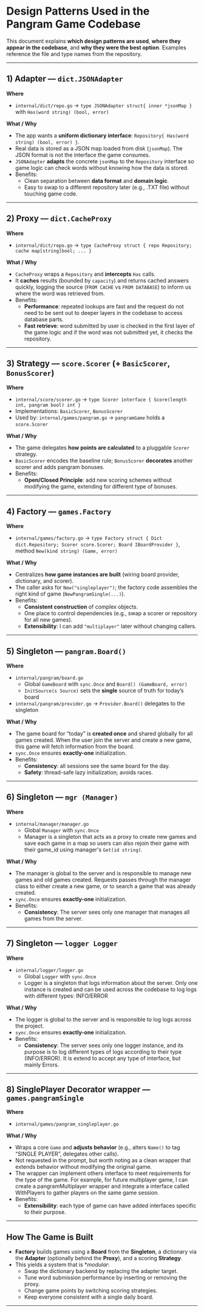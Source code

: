 # Design Patterns Used in the Pangram Game Codebase

This document explains **which design patterns are used**, **where they appear in the codebase**, and **why they were the best option**. Examples reference the file and type names from the repository.

---

## 1) Adapter — `dict.JSONAdapter`

**Where**

- `internal/dict/repo.go` → `type JSONAdapter struct{ inner *jsonMap }` with `Has(word string) (bool, error)`

**What / Why**

- The app wants a **uniform dictionary interface**: `Repository{ Has(word string) (bool, error) }`.
- Real data is stored as a JSON map loaded from disk (`jsonMap`). The JSON format is not the interface the game consumes.
- `JSONAdapter` **adapts** the concrete `jsonMap` to the `Repository` interface so game logic can check words without knowing how the data is stored.
- Benefits:
  - Clean separation between **data format** and **domain logic**.
  - Easy to swap to a different repository later (e.g., .TXT file) without touching game code.

---

## 2) Proxy — `dict.CacheProxy`

**Where**

- `internal/dict/repo.go` → `type CacheProxy struct { repo Repository; cache map[string]bool; ... }`

**What / Why**

- `CacheProxy` wraps a `Repository` and **intercepts** `Has` calls.
- It **caches** results (bounded by `capacity`) and returns cached answers quickly, logging the source (`FROM CACHE` vs `FROM DATABASE`) to inform us where the word was retrieved from.
- Benefits:
  - **Performance**: repeated lookups are fast and the request do not need to be sent out to deeper layers in the codebase to access database parts.
  - **Fast retrieve**: word submitted by user is checked in the first layer of the game logic and if the word was not submitted yet, it checks the repository.

---

## 3) Strategy — `score.Scorer` (+ `BasicScorer`, `BonusScorer`)

**Where**

- `internal/score/scorer.go` → `type Scorer interface { Score(length int, pangram bool) int }`
- Implementations: `BasicScorer`, `BonusScorer`
- Used by: `internal/games/pangram.go` → `pangramGame` holds a `score.Scorer`

**What / Why**

- The game delegates **how points are calculated** to a pluggable `Scorer` strategy.
- `BasicScorer` encodes the baseline rule; `BonusScorer` **decorates** another scorer and adds pangram bonuses.
- Benefits:
  - **Open/Closed Principle**: add new scoring schemes without modifying the game, extending for different type of bonuses.

---

## 4) Factory — `games.Factory`

**Where**

- `internal/games/factory.go` → `type Factory struct { Dict dict.Repository; Scorer score.Scorer; Board IBoardProvider }`, method `New(kind string) (Game, error)`

**What / Why**

- Centralizes **how game instances are built** (wiring board provider, dictionary, and scorer).
- The caller asks for `New("singleplayer")`; the factory code assembles the right kind of game (`NewPangramSingle(...)`).
- Benefits:
  - **Consistent construction** of complex objects.
  - One place to control dependencies (e.g., swap a scorer or repository for all new games).
  - **Extensibility**: I can add `"multiplayer"` later without changing callers.

---

## 5) Singleton — `pangram.Board()`

**Where**

- `internal/pangram/board.go`
  - Global `GameBoard` with `sync.Once` and `Board() (GameBoard, error)`
  - `InitSource(s Source)` sets the **single** source of truth for today’s board
- `internal/pangram/provider.go` → `Provider.Board()` delegates to the singleton

**What / Why**

- The game board for “today” is **created once** and shared globally for all games created. When the user join the server and create a new game, this game will fetch information from the board.
- `sync.Once` ensures **exactly-one** initialization.
- Benefits:
  - **Consistency**: all sessions see the same board for the day.
  - **Safety**: thread-safe lazy initialization; avoids races.

---

## 6) Singleton — `mgr (Manager)`

**Where**

- `internal/manager/manager.go`
  - Global `Manager` with `sync.Once`
  - Manager is a singleton that acts as a proxy to create new games and save each game in a map so users can also rejoin their game with their game_id using manager's `Get(id string)`.

**What / Why**

- The manager is global to the server and is responsible to manage new games and old games created. Requests passes through the manager class to either create a new game, or to search a game that was already created.
- `sync.Once` ensures **exactly-one** initialization.
- Benefits:
  - **Consistency**: The server sees only one manager that manages all games from the server.

---

## 7) Singleton — `logger Logger`

**Where**

- `internal/logger/logger.go`
  - Global `Logger` with `sync.Once`
  - Logger is a singleton that logs information about the server. Only one instance is created and can be used across the codebase to log logs with different types: INFO/ERROR

**What / Why**

- The logger is global to the server and is responsible to log logs across the project.
- `sync.Once` ensures **exactly-one** initialization.
- Benefits:
  - **Consistency**: The server sees only one logger instance, and its purpose is to log different types of logs according to their type (INFO/ERROR). It is extend to accept any type of interface, but mainly Errors.

---

## 8) SinglePlayer Decorator wrapper — `games.pangramSingle`

**Where**

- `internal/games/pangram_singleplayer.go`

**What / Why**

- Wraps a core `Game` and **adjusts behavior** (e.g., alters `Name()` to tag “SINGLE PLAYER”, delegates other calls).
- Not requested in the prompt, but worth noting as a clean wrapper that extends behavior without modifying the original game.
- The wrapper can implement others interface to meet requirements for the type of the game. For example, for future multiplayer game, I can create a pangramMultiplayer wrapper and integrate a interface called WithPlayers to gather players on the same game session.
- Benefits:
  - **Extensibility**: each type of game can have added interfaces specific to their purpose.

---

## How The Game is Built

- **Factory** builds games using a **Board** from the **Singleton**, a dictionary via the **Adapter** (optionally behind the **Proxy**), and a scoring **Strategy**.
- This yields a system that is \*_modular_:
  - Swap the dictionary backend by replacing the adapter target.
  - Tune word submission performance by inserting or removing the proxy.
  - Change game points by switching scoring strategies.
  - Keep everyone consistent with a single daily board.

---
